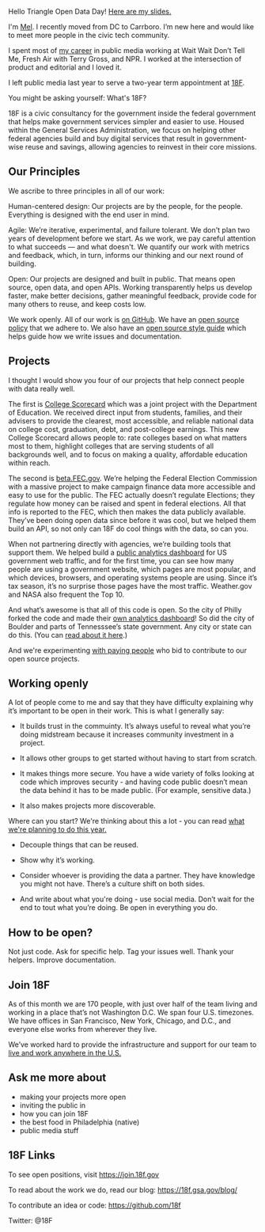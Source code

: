 


Hello Triangle Open Data Day! [Here are my slides.](https://github.com/melodykramer/melodykramer.github.io/blob/master/Copy.of.18F.General.Slides.-.Mel.pdf)

I'm [Mel](http://melodykramer.github.io/). I recently moved from DC to Carrboro. I’m new here and would like to meet more people in the civic tech community. 

I spent most of [my career](http://melodykramer.github.io/cv/) in public media working at Wait Wait Don’t Tell Me, Fresh Air with Terry Gross, and NPR. I worked at the intersection of product and editorial and I loved it.

I left public media last year to serve a two-year term appointment at [18F](https://18f.gsa.gov/).

You might be asking yourself: What's 18F?

18F is a civic consultancy for the government inside the federal government that helps make government services simpler and easier to use. Housed within the General Services Administration, we focus on helping other federal agencies build and buy digital services that result in government-wise reuse and savings, allowing agencies to reinvest in their core missions.

## Our Principles

We ascribe to three principles in all of our work:

Human-centered design: Our projects are by the people, for the people. Everything is designed with the end user in mind. 

Agile: We’re iterative, experimental, and failure tolerant. We don't plan two years of development before we start. As we work, we pay careful attention to what succeeds — and what doesn't. We quantify our work with metrics and feedback, which, in turn, informs our thinking and our next round of building.

Open: Our projects are designed and built in public. That means open source, open data, and open APIs. Working transparently helps us develop faster, make better decisions, gather meaningful feedback, provide code for many others to reuse, and keep costs low.

We work openly. All of our work is [on GitHub](https://github.com/18F). We have an [open source policy](https://github.com/18F/open-source-policy/blob/master/policy.md) that we adhere to. We also have an [open source style guide](https://pages.18f.gov/open-source-guide/) which helps guide how we write issues and documentation.

## Projects 

I thought I would show you four of our projects that help connect people with data really well.

The first is [College Scorecard](https://collegescorecard.ed.gov/) which was a joint project with the Department of Education. We received direct input from students, families, and their advisers to provide the clearest, most accessible, and reliable national data on college cost, graduation, debt, and post-college earnings. This new College Scorecard allows people to: rate colleges based on what matters most to them, highlight colleges that are serving students of all backgrounds well, and to focus on making a quality, affordable education within reach.

The second is [beta.FEC.gov](https://beta.fec.gov/). We’re helping the Federal Election Commission with a massive project to make campaign finance data more accessible and easy to use for the public. The FEC actually doesn’t regulate Elections; they regulate how money can be raised and spent in federal elections. All that info is reported to the FEC, which then makes the data publicly available. They’ve been doing open data since before it was cool, but we helped them build an API, so not only can 18F do cool things with the data, so can you.

When not partnering directly with agencies, we’re building tools that support them. We helped build a [public analytics dashboard](https://analytics.usa.gov/) for US government web traffic, and for the first time, you can see how many people are using a government website, which pages are most popular, and which devices, browsers, and operating systems people are using. Since it’s tax season, it’s no surprise those pages have the most traffic. Weather.gov and NASA also frequent the Top 10.

And what’s awesome is that all of this code is open. So the city of Philly forked the code and made their [own analytics dashboard](http://analytics.phila.gov/)! So did the city of Boulder and parts of Tennesssee’s state government. Any city or state can do this. (You can [read about it here](https://18f.gsa.gov/2016/01/06/tips-for-adapting-analytics-usa-gov/).)

And we're experimenting [with paying people](https://micropurchase.18f.gov/) who bid to contribute to our open source projects. 

## Working openly

A lot of people come to me and say that they have difficulty explaining why it’s important to be open in their work. This is what I generally say:

- It builds trust in the commuinty. It’s always useful to reveal what you’re doing midstream because it increases community investment in a project. 

- It allows other groups to get started without having to start from scratch.

- It makes things more secure. You have a wide variety of folks looking at code which improves security - and having code public doesn’t mean the data behind it has to be made public. (For example, sensitive data.)

- It also makes projects more discoverable.

Where can you start? We're thinking about this a lot - you can read [what we're planning to do this year.](https://18f.gsa.gov/2016/01/07/18f-new-years-resolution-be-even-more-open/)

- Decouple things that can be reused.

- Show why it’s working.

- Consider whoever is providing the data a partner. They have knowledge you might not have. There’s a culture shift on both sides.

- And write about what you're doing - use social media. Don’t wait for the end to tout what you’re doing. Be open in everything you do.

## How to be open?

Not just code.
Ask for specific help.
Tag your issues well.
Thank your helpers.
Improve documentation.

## Join 18F

As of this month we are 170 people, with just over half of the team living and working in a place that’s not Washington D.C. We span four U.S. timezones. We have offices in San Francisco, New York, Chicago, and D.C., and everyone else works from wherever they live. 

We’ve worked hard to provide the infrastructure and support for our team to [live and work anywhere in the U.S.](https://18f.gsa.gov/2015/10/15/best-practices-for-distributed-teams/)

## Ask me more about

- making your projects more open
- inviting the public in
- how you can join 18F 
- the best food in Philadelphia (native)
- public media stuff


## 18F Links

To see open positions, visit https://join.18f.gov

To read about the work we do, read our blog: https://18f.gsa.gov/blog/

To contribute an idea or code: https://github.com/18f

Twitter: @18F





